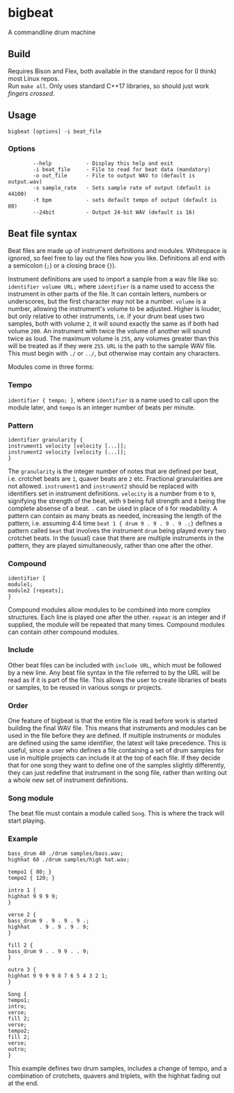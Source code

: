 # bigbeat
A commandline drum machine

## Build
Requires Bison and Flex, both available in the standard repos for (I think) most Linux repos.  
Run `make all`. Only uses standard C++17 libraries, so should just work _fingers crossed_.

## Usage
`bigbeat [options] -i beat_file`

### Options
```
        --help           - Display this help and exit
        -i beat_file     - File to read for beat data (mandatory)
        -o out_file      - File to output WAV to (default is output.wav)
        -s sample_rate   - Sets sample rate of output (default is 44100)
        -t bpm           - sets default tempo of output (default is 80)
        --24bit          - Output 24-bit WAV (default is 16)
```

## Beat file syntax

Beat files are made up of instrument definitions and modules. Whitespace is ignored, so feel free to lay out the files how you like. Definitions all end with a semicolon (`;`) or a closing brace (`}`).

Instrument definitions are used to import a sample from a wav file like so: `identifier volume URL;` where `identifier` is a name used to access the instrument in other parts of the file. It can contain letters, numbers or underscores, but the first character may not be a number. `volume` is a number, allowing the instrument's volume to be adjusted. Higher is louder, but only relative to other instruments, i.e. if your drum beat uses two samples, both with volume `2`, it will sound exactly the same as if both had volume `200`. An instrument with twice the volume of another will sound twice as loud. The maximum volume is `255`, any volumes greater than this will be treated as if they were `255`. `URL` is the path to the sample WAV file. This must begin with `./` or `../`, but otherwise may contain any characters.

Modules come in three forms: 

### Tempo
`identifier { tempo; }`, where `identifier` is a name used to call upon the module later, and `tempo` is an integer number of beats per minute.

### Pattern 
```
identifier granularity {
instrument1 velocity [velocity [...]];
instrument2 velocity [velocity [...]];
}
```
The `granularity` is the integer number of notes that are defined per beat, i.e. crotchet beats are `1`, quaver beats are `2` etc. Fractional granularities are not allowed. `instrument1` and `instrument2` should be replaced with identifiers set in instrument definitions. `velocity` is a number from `0` to `9`, signifying the strength of the beat, with `9` being full strength and `0` being the complete absense of a beat. `.` can be used in place of `0` for readability. A pattern can contain as many beats as needed, increasing the length of the pattern, i.e. assuming 4:4 time `beat 1 { drum 9 . 9 . 9 . 9 .;}` defines a pattern called `beat` that involves the instrument `drum` being played every two crotchet beats. In the (usual) case that there are multiple instruments in the pattern, they are played simultaneously, rather than one after the other.

### Compound
```
identifier {
module1;
module2 [repeats];
}
```
Compound modules allow modules to be combined into more complex structures. Each line is played one after the other. `repeat` is an integer and if supplied, the module will be repeated that many times. Compound modules can contain other compound modules.

### Include
Other beat files can be included with `include URL`, which must be followed by a new line. Any beat file syntax in the file referred to by the URL will be read as if it is part of the file. This allows the user to create libraries of beats or samples, to be reused in various songs or projects.

### Order
One feature of bigbeat is that the entire file is read before work is started building the final WAV file. This means that instruments and modules can be used in the file before they are defined. If multiple instruments or modules are defined using the same identifier, the latest will take precedence. This is useful, since a user who defines a file containing a set of drum samples for use in multiple projects can include it at the top of each file. If they decide that for one song they want to define one of the samples slightly differently, they can just redefine that instrument in the song file, rather than writing out a whole new set of instrument definitions.

### Song module
The beat file must contain a module called `Song`. This is where the track will start playing.

### Example
```
bass_drum 40 ./drum samples/bass.wav;
highhat 60 ./drum samples/high hat.wav;

tempo1 { 80; }
tempo2 { 120; }

intro 1 {
highhat 9 9 9 9;
}

verse 2 {
bass_drum 9 . 9 . 9 . 9 .;
highhat   . 9 . 9 . 9 . 9;
}

fill 2 {
bass_drum 9 . . 9 9 . . 9;
}

outro 3 {
highhat 9 9 9 9 8 7 6 5 4 3 2 1;
}

Song {
tempo1;
intro;
verse;
fill 2;
verse;
tempo2;
fill 2;
verse;
outro;
}
```
This example defines two drum samples, includes a change of tempo, and a combination of crotchets, quavers and triplets, with the highhat fading out at the end.

